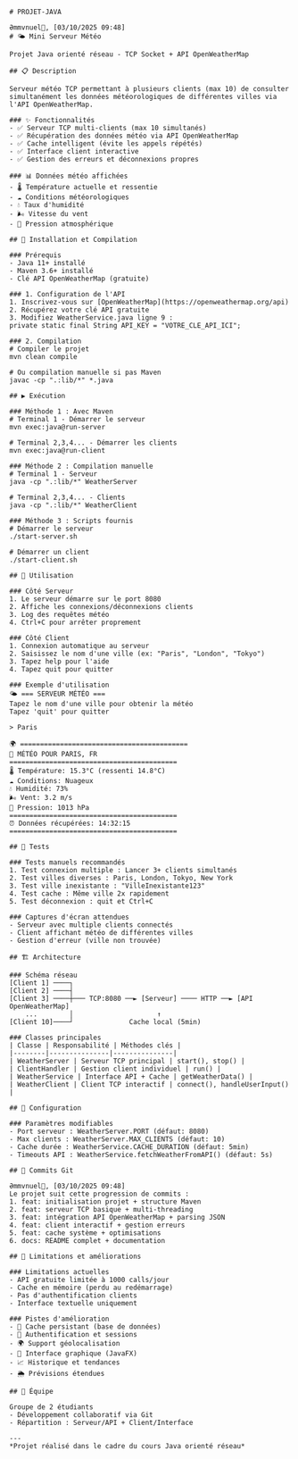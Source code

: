     # PROJET-JAVA

    Əmmvnuel👾, [03/10/2025 09:48]
    # 🌤 Mini Serveur Météo

    Projet Java orienté réseau - TCP Socket + API OpenWeatherMap

    ## 📋 Description

    Serveur météo TCP permettant à plusieurs clients (max 10) de consulter simultanément les données météorologiques de différentes villes via l'API OpenWeatherMap.

    ### ✨ Fonctionnalités
    - ✅ Serveur TCP multi-clients (max 10 simultanés)
    - ✅ Récupération des données météo via API OpenWeatherMap
    - ✅ Cache intelligent (évite les appels répétés)
    - ✅ Interface client interactive
    - ✅ Gestion des erreurs et déconnexions propres

    ### 📊 Données météo affichées
    - 🌡 Température actuelle et ressentie
    - ☁️ Conditions météorologiques
    - 💧 Taux d'humidité
    - 🌬 Vitesse du vent
    - 🔽 Pression atmosphérique

    ## 🚀 Installation et Compilation

    ### Prérequis
    - Java 11+ installé
    - Maven 3.6+ installé
    - Clé API OpenWeatherMap (gratuite)

    ### 1. Configuration de l'API
    1. Inscrivez-vous sur [OpenWeatherMap](https://openweathermap.org/api)
    2. Récupérez votre clé API gratuite
    3. Modifiez WeatherService.java ligne 9 :
    private static final String API_KEY = "VOTRE_CLE_API_ICI";

    ### 2. Compilation
    # Compiler le projet
    mvn clean compile

    # Ou compilation manuelle si pas Maven
    javac -cp ".:lib/*" *.java

    ## ▶️ Exécution

    ### Méthode 1 : Avec Maven
    # Terminal 1 - Démarrer le serveur
    mvn exec:java@run-server

    # Terminal 2,3,4... - Démarrer les clients
    mvn exec:java@run-client

    ### Méthode 2 : Compilation manuelle
    # Terminal 1 - Serveur
    java -cp ".:lib/*" WeatherServer

    # Terminal 2,3,4... - Clients
    java -cp ".:lib/*" WeatherClient

    ### Méthode 3 : Scripts fournis
    # Démarrer le serveur
    ./start-server.sh

    # Démarrer un client
    ./start-client.sh

    ## 🎯 Utilisation

    ### Côté Serveur
    1. Le serveur démarre sur le port 8080
    2. Affiche les connexions/déconnexions clients
    3. Log des requêtes météo
    4. Ctrl+C pour arrêter proprement

    ### Côté Client
    1. Connexion automatique au serveur
    2. Saisissez le nom d'une ville (ex: "Paris", "London", "Tokyo")
    3. Tapez help pour l'aide
    4. Tapez quit pour quitter

    ### Exemple d'utilisation
    🌤 === SERVEUR MÉTÉO ===
    Tapez le nom d'une ville pour obtenir la météo
    Tapez 'quit' pour quitter

    > Paris

    🌍 ==========================================
    📍 MÉTÉO POUR PARIS, FR
    ==========================================
    🌡 Température: 15.3°C (ressenti 14.8°C)
    ☁️ Conditions: Nuageux
    💧 Humidité: 73%
    🌬 Vent: 3.2 m/s
    🔽 Pression: 1013 hPa
    ==========================================
    ⏰ Données récupérées: 14:32:15
    ==========================================

    ## 🧪 Tests

    ### Tests manuels recommandés
    1. Test connexion multiple : Lancer 3+ clients simultanés
    2. Test villes diverses : Paris, London, Tokyo, New York
    3. Test ville inexistante : "VilleInexistante123"
    4. Test cache : Même ville 2x rapidement
    5. Test déconnexion : quit et Ctrl+C

    ### Captures d'écran attendues
    - Serveur avec multiple clients connectés
    - Client affichant météo de différentes villes
    - Gestion d'erreur (ville non trouvée)

    ## 🏗 Architecture

    ### Schéma réseau
    [Client 1] ────┐
    [Client 2] ────┤
    [Client 3] ────┼─── TCP:8080 ──► [Serveur] ──── HTTP ──► [API OpenWeatherMap]
        ...        │                     ↑
    [Client 10]────┘              Cache local (5min)

    ### Classes principales
    | Classe | Responsabilité | Méthodes clés |
    |--------|---------------|---------------|
    | WeatherServer | Serveur TCP principal | start(), stop() |
    | ClientHandler | Gestion client individuel | run() |
    | WeatherService | Interface API + Cache | getWeatherData() |
    | WeatherClient | Client TCP interactif | connect(), handleUserInput() |

    ## 🔧 Configuration

    ### Paramètres modifiables
    - Port serveur : WeatherServer.PORT (défaut: 8080)
    - Max clients : WeatherServer.MAX_CLIENTS (défaut: 10)
    - Cache durée : WeatherService.CACHE_DURATION (défaut: 5min)
    - Timeouts API : WeatherService.fetchWeatherFromAPI() (défaut: 5s)

    ## 📝 Commits Git

    Əmmvnuel👾, [03/10/2025 09:48]
    Le projet suit cette progression de commits :
    1. feat: initialisation projet + structure Maven
    2. feat: serveur TCP basique + multi-threading
    3. feat: intégration API OpenWeatherMap + parsing JSON
    4. feat: client interactif + gestion erreurs
    5. feat: cache système + optimisations
    6. docs: README complet + documentation

    ## 🚧 Limitations et améliorations

    ### Limitations actuelles
    - API gratuite limitée à 1000 calls/jour
    - Cache en mémoire (perdu au redémarrage)
    - Pas d'authentification clients
    - Interface textuelle uniquement

    ### Pistes d'amélioration
    - 🔄 Cache persistant (base de données)
    - 🔐 Authentification et sessions
    - 🌍 Support géolocalisation
    - 📱 Interface graphique (JavaFX)
    - 📈 Historique et tendances
    - 🌦 Prévisions étendues

    ## 👥 Équipe

    Groupe de 2 étudiants
    - Développement collaboratif via Git
    - Répartition : Serveur/API + Client/Interface

    ---
    *Projet réalisé dans le cadre du cours Java orienté réseau*